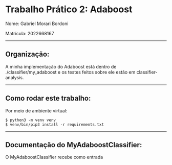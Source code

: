 Trabalho Prático 2: Adaboost
===

Nome: Gabriel Morari Bordoni

Matrícula: 2022668167

---

## Organização:

A minha implementação do Adaboost está dentro de ./classifier/my_adaboost e os testes feitos sobre ele estão em classifier-analysis.

---
## Como rodar este trabalho:

Por meio de ambiente virtual:

~~~
$ python3 -m venv venv
$ venv/bin/pip3 install -r requirements.txt 
~~~

---
## Documentação do MyAdaboostClassifier:

O MyAdaboostClassifier recebe como entrada


